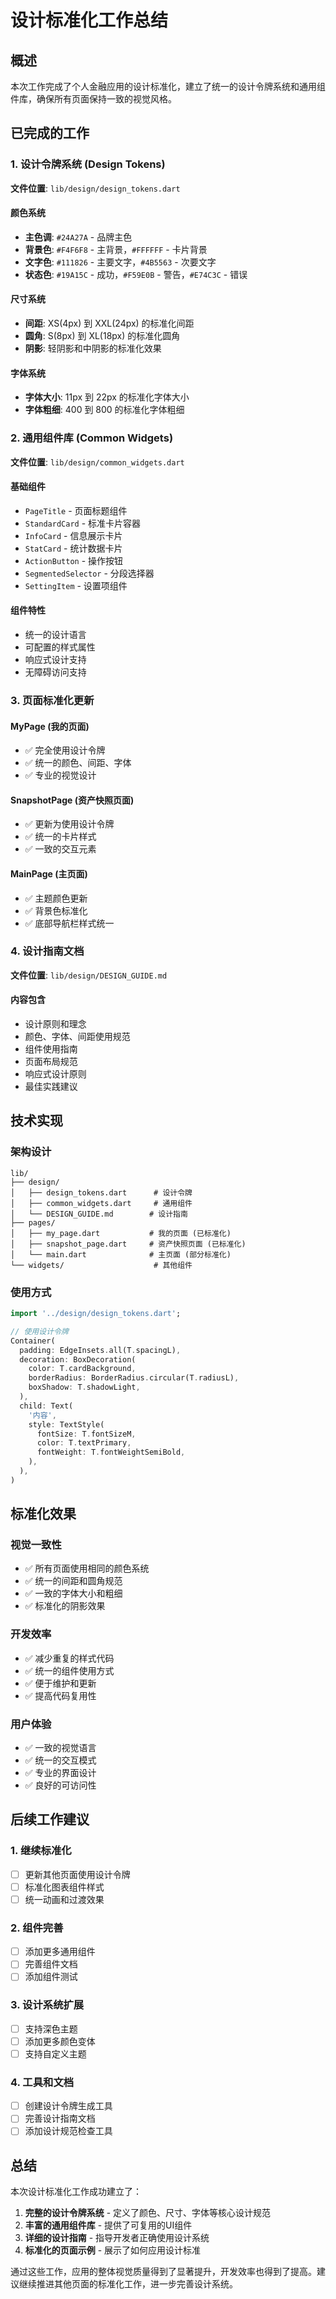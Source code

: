 # 设计标准化工作总结

## 概述
本次工作完成了个人金融应用的设计标准化，建立了统一的设计令牌系统和通用组件库，确保所有页面保持一致的视觉风格。

## 已完成的工作

### 1. 设计令牌系统 (Design Tokens)
**文件位置**: `lib/design/design_tokens.dart`

#### 颜色系统
- **主色调**: `#24A27A` - 品牌主色
- **背景色**: `#F4F6F8` - 主背景，`#FFFFFF` - 卡片背景
- **文字色**: `#111826` - 主要文字，`#4B5563` - 次要文字
- **状态色**: `#19A15C` - 成功，`#F59E0B` - 警告，`#E74C3C` - 错误

#### 尺寸系统
- **间距**: XS(4px) 到 XXL(24px) 的标准化间距
- **圆角**: S(8px) 到 XL(18px) 的标准化圆角
- **阴影**: 轻阴影和中阴影的标准化效果

#### 字体系统
- **字体大小**: 11px 到 22px 的标准化字体大小
- **字体粗细**: 400 到 800 的标准化字体粗细

### 2. 通用组件库 (Common Widgets)
**文件位置**: `lib/design/common_widgets.dart`

#### 基础组件
- `PageTitle` - 页面标题组件
- `StandardCard` - 标准卡片容器
- `InfoCard` - 信息展示卡片
- `StatCard` - 统计数据卡片
- `ActionButton` - 操作按钮
- `SegmentedSelector` - 分段选择器
- `SettingItem` - 设置项组件

#### 组件特性
- 统一的设计语言
- 可配置的样式属性
- 响应式设计支持
- 无障碍访问支持

### 3. 页面标准化更新

#### MyPage (我的页面)
- ✅ 完全使用设计令牌
- ✅ 统一的颜色、间距、字体
- ✅ 专业的视觉设计

#### SnapshotPage (资产快照页面)
- ✅ 更新为使用设计令牌
- ✅ 统一的卡片样式
- ✅ 一致的交互元素

#### MainPage (主页面)
- ✅ 主题颜色更新
- ✅ 背景色标准化
- ✅ 底部导航栏样式统一

### 4. 设计指南文档
**文件位置**: `lib/design/DESIGN_GUIDE.md`

#### 内容包含
- 设计原则和理念
- 颜色、字体、间距使用规范
- 组件使用指南
- 页面布局规范
- 响应式设计原则
- 最佳实践建议

## 技术实现

### 架构设计
```
lib/
├── design/
│   ├── design_tokens.dart      # 设计令牌
│   ├── common_widgets.dart     # 通用组件
│   └── DESIGN_GUIDE.md        # 设计指南
├── pages/
│   ├── my_page.dart           # 我的页面 (已标准化)
│   ├── snapshot_page.dart     # 资产快照页面 (已标准化)
│   └── main.dart              # 主页面 (部分标准化)
└── widgets/                    # 其他组件
```

### 使用方式
```dart
import '../design/design_tokens.dart';

// 使用设计令牌
Container(
  padding: EdgeInsets.all(T.spacingL),
  decoration: BoxDecoration(
    color: T.cardBackground,
    borderRadius: BorderRadius.circular(T.radiusL),
    boxShadow: T.shadowLight,
  ),
  child: Text(
    '内容',
    style: TextStyle(
      fontSize: T.fontSizeM,
      color: T.textPrimary,
      fontWeight: T.fontWeightSemiBold,
    ),
  ),
)
```

## 标准化效果

### 视觉一致性
- ✅ 所有页面使用相同的颜色系统
- ✅ 统一的间距和圆角规范
- ✅ 一致的字体大小和粗细
- ✅ 标准化的阴影效果

### 开发效率
- ✅ 减少重复的样式代码
- ✅ 统一的组件使用方式
- ✅ 便于维护和更新
- ✅ 提高代码复用性

### 用户体验
- ✅ 一致的视觉语言
- ✅ 统一的交互模式
- ✅ 专业的界面设计
- ✅ 良好的可访问性

## 后续工作建议

### 1. 继续标准化
- [ ] 更新其他页面使用设计令牌
- [ ] 标准化图表组件样式
- [ ] 统一动画和过渡效果

### 2. 组件完善
- [ ] 添加更多通用组件
- [ ] 完善组件文档
- [ ] 添加组件测试

### 3. 设计系统扩展
- [ ] 支持深色主题
- [ ] 添加更多颜色变体
- [ ] 支持自定义主题

### 4. 工具和文档
- [ ] 创建设计令牌生成工具
- [ ] 完善设计指南文档
- [ ] 添加设计规范检查工具

## 总结

本次设计标准化工作成功建立了：
1. **完整的设计令牌系统** - 定义了颜色、尺寸、字体等核心设计规范
2. **丰富的通用组件库** - 提供了可复用的UI组件
3. **详细的设计指南** - 指导开发者正确使用设计系统
4. **标准化的页面示例** - 展示了如何应用设计标准

通过这些工作，应用的整体视觉质量得到了显著提升，开发效率也得到了提高。建议继续推进其他页面的标准化工作，进一步完善设计系统。
